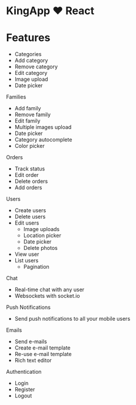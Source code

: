 # KingApp ♥️ React

#   Features
- Categories
- Add category
- Remove category
- Edit category
- Image upload
- Date picker

Families
- Add family
- Remove family
- Edit family
- Multiple images upload
- Date picker
- Category autocomplete
- Color picker

Orders
- Track status
- Edit order
- Delete orders
- Add orders

Users
- Create users
- Delete users
- Edit users
  * Image uploads
  * Location picker
  * Date picker
  * Delete photos
- View user
- List users
  * Pagination

Chat
- Real-time chat with any user
- Websockets with socket.io

Push Notifications
- Send push notifications to all your mobile users

Emails
- Send e-mails
- Create e-mail template
- Re-use e-mail template
- Rich text editor

Authentication
- Login
- Register
- Logout
